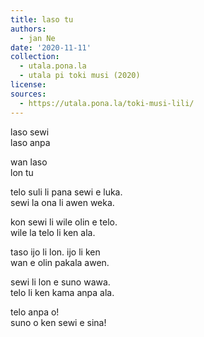 ```yaml
---
title: laso tu
authors:
  - jan Ne
date: '2020-11-11'
collection:
  - utala.pona.la
  - utala pi toki musi (2020)
license:
sources:
  - https://utala.pona.la/toki-musi-lili/
---
```


laso sewi  
laso anpa

wan laso  
lon tu

telo suli li pana sewi e luka.  
sewi la ona li awen weka.

kon sewi li wile olin e telo.  
wile la telo li ken ala.

taso ijo li lon. ijo li ken  
wan e olin pakala awen.

sewi li lon e suno wawa.  
telo li ken kama anpa ala.

telo anpa o!  
suno o ken sewi e sina!
